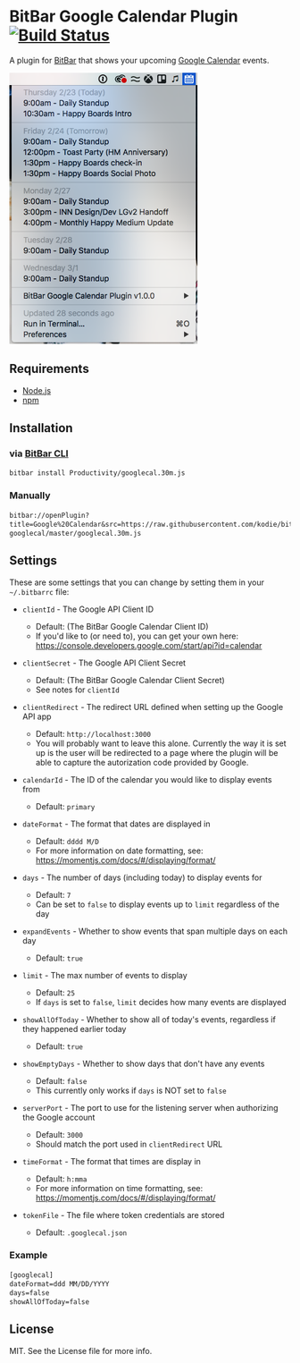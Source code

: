 # BitBar Google Calendar Plugin [![Build Status](https://travis-ci.org/kodie/bitbar-googlecal.svg?branch=master)](https://travis-ci.org/kodie/bitbar-googlecal)
A plugin for [BitBar](https://github.com/matryer/bitbar) that shows your upcoming [Google Calendar](https://calendar.google.com) events.

![](/screenshot.png?raw=true)

## Requirements
* [Node.js](https://nodejs.org)
* [npm](https://npmjs.com)

## Installation

### via [BitBar CLI](https://github.com/kodie/bitbar-cli)
```
bitbar install Productivity/googlecal.30m.js
```

### Manually
```
bitbar://openPlugin?title=Google%20Calendar&src=https://raw.githubusercontent.com/kodie/bitbar-googlecal/master/googlecal.30m.js
```

## Settings
These are some settings that you can change by setting them in your `~/.bitbarrc` file:

* `clientId` - The Google API Client ID
  * Default: (The BitBar Google Calendar Client ID)
  * If you'd like to (or need to), you can get your own here: https://console.developers.google.com/start/api?id=calendar

* `clientSecret` - The Google API Client Secret
  * Default: (The BitBar Google Calendar Client Secret)
  * See notes for `clientId`

* `clientRedirect` - The redirect URL defined when setting up the Google API app
  * Default: `http://localhost:3000`
  * You will probably want to leave this alone. Currently the way it is set up is the user will be redirected to a page where the plugin will be able to capture the autorization code provided by Google.

* `calendarId` - The ID of the calendar you would like to display events from
  * Default: `primary`

* `dateFormat` - The format that dates are displayed in
  * Default: `dddd M/D`
  * For more information on date formatting, see: https://momentjs.com/docs/#/displaying/format/

* `days` - The number of days (including today) to display events for
  * Default: `7`
  * Can be set to `false` to display events up to `limit` regardless of the day

* `expandEvents` - Whether to show events that span multiple days on each day
  * Default: `true`

* `limit` - The max number of events to display
  * Default: `25`
  * If `days` is set to `false`, `limit` decides how many events are displayed

* `showAllOfToday` - Whether to show all of today's events, regardless if they happened earlier today
  * Default: `true`

* `showEmptyDays` - Whether to show days that don't have any events
  * Default: `false`
  * This currently only works if `days` is NOT set to `false`

* `serverPort` - The port to use for the listening server when authorizing the Google account
  * Default: `3000`
  * Should match the port used in `clientRedirect` URL

* `timeFormat` - The format that times are display in
  * Default: `h:mma`
  * For more information on time formatting, see: https://momentjs.com/docs/#/displaying/format/

* `tokenFile` - The file where token credentials are stored
  * Default: `.googlecal.json`

### Example
```
[googlecal]
dateFormat=ddd MM/DD/YYYY
days=false
showAllOfToday=false
```

## License
MIT. See the License file for more info.
